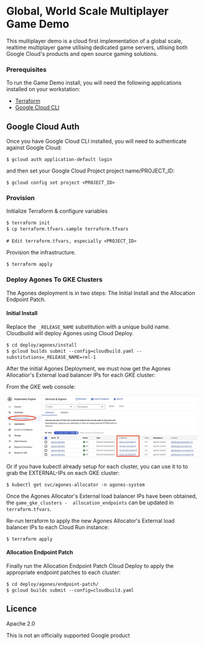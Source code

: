# Global, World Scale Multiplayer Game Demo

This multiplayer demo is a cloud first implementation of a global scale, realtime multiplayer game utilising
dedicated game servers, utlising both Google Cloud's products and open source gaming solutions.

### Prerequisites

To run the Game Demo install, you will need the following applications installed on your workstation:

* [Terraform](https://developer.hashicorp.com/terraform/tutorials/aws-get-started/install-cli)
* [Google Cloud CLI](https://cloud.google.com/sdk/docs/install)

## Google Cloud Auth

Once you have Google Cloud CLI installed, you will need to authenticate against Google Cloud:

```shell
$ gcloud auth application-default login
```

and then set your Google Cloud Project project name/PROJECT_ID:

```shell
$ gcloud config set project <PROJECT_ID>
```


### Provision

Initialize Terraform  & configure variables

```shell
$ terraform init
$ cp terraform.tfvars.sample terraform.tfvars

# Edit terraform.tfvars, especially <PROJECT_ID>
```

Provision the infrastructure.

```shell
$ terraform apply
```

### Deploy Agones To GKE Clusters 

The Agones deployment is in two steps: The Initial Install and the Allocation Endpoint Patch.

#### Initial Install
Replace the` _RELEASE_NAME` substitution with a unique build name. Cloudbuild will deploy Agones using Cloud Deploy. 

```shell
$ cd deploy/agones/install
$ gcloud builds submit --config=cloudbuild.yaml --substitutions=_RELEASE_NAME=rel-1
```

After the initial Agones Deployment, we must now get the Agones Allocatior's External load balancer IPs for each GKE cluster:

From the GKE web console:

![GKE Service](files/gke-service.jpg)

Or if you have kubectl already setup for each cluster, you can use it to to grab the EXTERNAL-IPs on each GKE cluster:

```shell
$ kubectl get svc/agones-allocator -n agones-system
```

Once the Agones Allocator's External load balancer IPs have been obtained, the `game_gke_clusters -  allocation_endpoints` can be updated in `terraform.tfvars`.

Re-run terraform to apply the new Agones Allocator's External load balancer IPs to each Cloud Run instance:

```shell
$ terraform apply
```

#### Allocation Endpoint Patch
Finally run the Allocation Endpoint Patch Cloud Deploy to apply the appropriate endpoint patches to each cluster: 

```shell
$ cd deploy/agones/endpoint-patch/
$ gcloud builds submit --config=cloudbuild.yaml
```


## Licence

Apache 2.0

This is not an officially supported Google product
